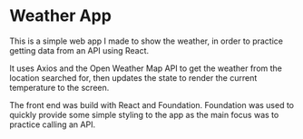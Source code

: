 # Weather App
This is a simple web app I made to show the weather, in order to practice getting data from an API using React.

It uses Axios and the Open Weather Map API to get the weather from the location searched for, then updates the state to render the current temperature to the screen.

The front end was build with React and Foundation. Foundation was used to quickly provide some simple styling to the app as the main focus was to practice calling an API.

